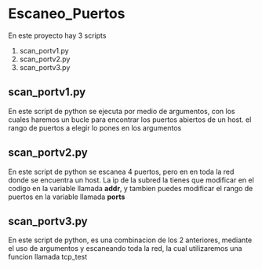 # **Escaneo_Puertos**
En este proyecto hay 3 scripts
1. scan_portv1.py
2. scan_portv2.py
3. scan_portv3.py

scan_portv1.py
---
En este script de python se ejecuta por medio de argumentos, con los cuales haremos un bucle para encontrar los puertos abiertos de un host. el rango de puertos a elegir lo pones en los argumentos

scan_portv2.py
---
En este script de python se escanea 4 puertos, pero en en toda la red donde se encuentra un host. La ip de la subred la tienes que modificar en el codigo en la variable llamada **addr**, y tambien puedes modificar el rango de puertos en la variable llamada **ports**

scan_portv3.py
---
En este script de python, es una combinacion de los 2 anteriores, mediante el uso de argumentos y escaneando toda la red, la cual utilizaremos una funcion llamada tcp_test